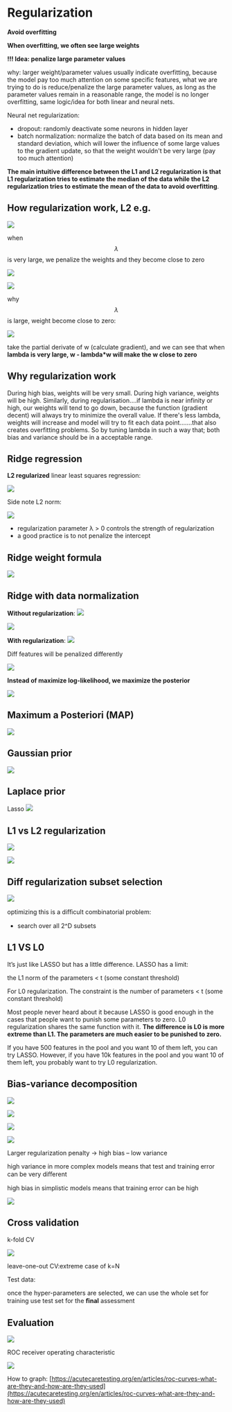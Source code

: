 # Regularization

**Avoid overfitting**

**When overfitting, we often see large weights**

**!!! Idea: penalize large parameter values**

why: larger weight/parameter values usually indicate overfitting, because the model pay too much attention on some specific features, what we are trying to do is reduce/penalize the large parameter values, as long as the parameter values remain in a reasonable range, the model is no longer overfitting, same logic/idea for both linear and neural nets.&#x20;

Neural net regularization:&#x20;

* dropout: randomly deactivate some neurons in hidden layer
* batch normalization: normalize the batch of data based on its mean and standard deviation, which will lower the influence of some large values to the gradient update, so that the weight wouldn't be very large (pay too much attention)



**The main intuitive difference between the L1 and L2 regularization is that L1 regularization tries to estimate the median of the data while the L2 regularization tries to estimate the mean of the data to avoid overfitting**.

## How regularization work, L2 e.g.

![](<.gitbook/assets/image (87).png>)

when $$\lambda$$ is very large, we penalize the weights and they become close to zero

![](<.gitbook/assets/image (88).png>)

![](<.gitbook/assets/image (89).png>)

why $$\lambda$$ is large, weight become close to zero:

![](<.gitbook/assets/image (90).png>)

take the partial derivate of w (calculate gradient), and we can see that when **lambda is very large, w - lambda\*w will make the w close to zero**

## Why regularization work

During high bias, weights will be very small. During high variance, weights will be high. Similarly, during regularisation....if lambda is near infinity or high, our weights will tend to go down, because the function (gradient decent) will always try to minimize the overall value. If there's less lambda, weights will increase and model will try to fit each data point.......that also creates overfitting problems. So by tuning lambda in such a way that; both bias and variance should be in a acceptable range.

## Ridge regression

**L2 regularized** linear least squares regression:

![](.gitbook/assets/76.png)

Side note L2 norm:

![](.gitbook/assets/77.png)

* regularization parameter  λ > 0 controls the strength of regularization
* a good practice is to not penalize the intercept

## Ridge weight formula

![](.gitbook/assets/78.png)

## Ridge with data normalization

**Without regularization**: ![](.gitbook/assets/79.png)

![](.gitbook/assets/80.png)

**With regularization**: ![](.gitbook/assets/81.png)

Diff features will be penalized differently

![](.gitbook/assets/82.png)

**Instead of maximize log-likelihood, we maximize the posterior**

![](.gitbook/assets/83.png)

## Maximum a Posteriori (MAP)

![](.gitbook/assets/84.png)

## Gaussian prior

![](.gitbook/assets/85.png)

## Laplace prior

Lasso ![](.gitbook/assets/86.png)

## L1 vs L2 regularization

![](.gitbook/assets/87.png)

![](.gitbook/assets/88.png)

## Diff regularization subset selection

![](.gitbook/assets/89.png)

optimizing this is a diﬃcult combinatorial problem:

* search over all    2^D     subsets

## L1 VS L0

It’s just like LASSO but has a little difference. LASSO has a limit:

the L1 norm of the parameters < t (some constant threshold)

For L0 regularization. The constraint is the number of parameters < t (some constant threshold)

Most people never heard about it because LASSO is good enough in the cases that people want to punish some parameters to zero. L0 regularization shares the same function with it. **The difference is L0 is more extreme than L1. The parameters are much easier to be punished to zero.**

If you have 500 features in the pool and you want 10 of them left, you can try LASSO. However, if you have 10k features in the pool and you want 10 of them left, you probably want to try L0 regularization.

## Bias-variance decomposition

![](.gitbook/assets/90.png)

![](.gitbook/assets/91.png)

![](.gitbook/assets/92.png)

![](.gitbook/assets/93.png)

Larger regularization penalty -> high bias – low variance

high variance in more complex models means that test and training error can be very diﬀerent

high bias in simplistic models means that training error can be high

![](.gitbook/assets/94.png)

## Cross validation

k-fold CV

![](.gitbook/assets/95.png)

leave-one-out CV:extreme case of k=N

Test data:

once the hyper-parameters are selected, we can use the whole set for training use test set for the **ﬁnal** assessment

## Evaluation

![](.gitbook/assets/96.png)

ROC receiver operating characteristic

![](.gitbook/assets/97.png)

How to graph: [https://acutecaretesting.org/en/articles/roc-curves-what-are-they-and-how-are-they-used](https://acutecaretesting.org/en/articles/roc-curves-what-are-they-and-how-are-they-used)

##
